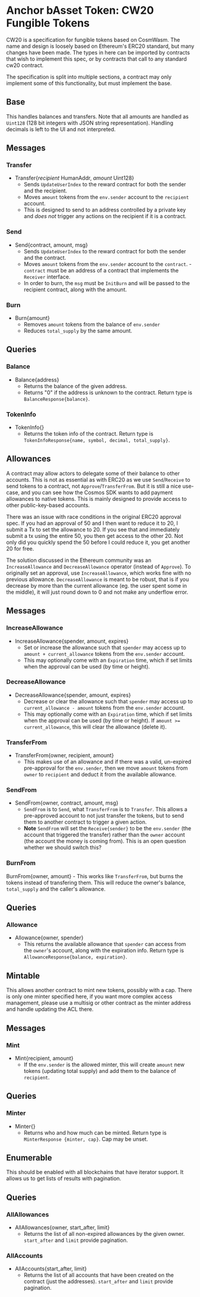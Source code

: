 # Anchor bAsset Token: CW20 Fungible Tokens <!-- omit in toc -->

CW20 is a specification for fungible tokens based on CosmWasm.
The name and design is loosely based on Ethereum's ERC20 standard,
but many changes have been made. The types in here can be imported by 
contracts that wish to implement this  spec, or by contracts that call 
to any standard cw20 contract.

The specification is split into multiple sections, a contract may only
implement some of this functionality, but must implement the base.

## Base

This handles balances and transfers. Note that all amounts are
handled as `Uint128` (128 bit integers with JSON string representation).
Handling decimals is left to the UI and not interpreted.

## Messages

### Transfer

* Transfer{*recipient* HumanAddr, *amount* Uint128} 
    - Sends `UpdateUserIndex` to the reward contract for both the sender and the recipient.
    - Moves `amount` tokens from the `env.sender` account to the `recipient` account. 
    - This is designed to
     send to an address controlled by a private key and *does not* trigger
     any actions on the recipient if it is a contract. 

### Send
* Send{contract, amount, msg}
    - Sends `UpdateUserIndex` to the reward contract for both the sender and the contract. 
    - Moves `amount` tokens from the `env.sender` account to the `contract`. 
    -`contract` must be an address of a contract that implements the `Receiver` interface. 
    - In order to burn, the `msg` must be `InitBurn` and will be passed to the recipient contract, along with the amount. 

### Burn
* Burn{amount} 
    - Removes `amount` tokens from the balance of `env.sender`
    - Reduces `total_supply` by the same amount.

## Queries

### Balance
   * Balance{address} 
     - Returns the balance of the given address.
     - Returns "0" if the address is unknown to the contract. Return type
        is `BalanceResponse{balance}`.

### TokenInfo
* TokenInfo{} 
    - Returns the token info of the contract. Return type is
    `TokenInfoResponse{name, symbol, decimal, total_supply}`.

## Allowances

A contract may allow actors to delegate some of their balance to other
accounts. This is not as essential as with ERC20 as we use `Send`/`Receive`
to send tokens to a contract, not `Approve`/`TransferFrom`. But it
is still a nice use-case, and you can see how the Cosmos SDK wants to add
payment allowances to native tokens. This is mainly designed to provide
access to other public-key-based accounts.

There was an issue with race conditions in the original ERC20 approval spec.
If you had an approval of 50 and I then want to reduce it to 20, I submit a
Tx to set the allowance to 20. If you see that and immediately submit a tx
using the entire 50, you then get access to the other 20. Not only did you quickly
spend the 50 before I could reduce it, you get another 20 for free.

The solution discussed in the Ethereum community was an `IncreaseAllowance`
and `DecreaseAllowance` operator (instead of `Approve`). To originally set
an approval, use `IncreaseAllowance`, which works fine with no previous allowance.
`DecreaseAllowance` is meant to be robust, that is if you decrease by more than
the current allowance (eg. the user spent some in the middle), it will just round 
down to 0 and not make any underflow error.

## Messages

### IncreaseAllowance
* IncreaseAllowance{spender, amount, expires} 
    - Set or increase the allowance such that `spender` may access up to `amount + current_allowance` tokens 
from the `env.sender` account. 
    - This may optionally come with an `Expiration`
time, which if set limits when the approval can be used (by time or height).

### DecreaseAllowance
* DecreaseAllowance{spender, amount, expires} 
    - Decrease or clear the allowance such that `spender` may access up to `current_allowance - amount` tokens 
from the `env.sender` account. 
    - This may optionally come with an `Expiration`
time, which if set limits when the approval can be used (by time or height).
If `amount >= current_allowance`, this will clear the allowance (delete it).

### TransferFrom
* TransferFrom{owner, recipient, amount} 
    - This makes use of an allowance
and if there was a valid, un-expired pre-approval for the `env.sender`, 
then we move `amount` tokens from `owner` to `recipient` and deduct it
from the available allowance.

### SendFrom
* SendFrom{owner, contract, amount, msg} 
    - `SendFrom` is to `Send`, what
`TransferFrom` is to `Transfer`. This allows a pre-approved account to
not just transfer the tokens, but to send them to another contract
to trigger a given action.
    - **Note** `SendFrom` will set the `Receive{sender}`
to be the `env.sender` (the account that triggered the transfer)
rather than the `owner` account (the account the money is coming from).
This is an open question whether we should switch this?

### BurnFrom
BurnFrom{owner, amount} 
    - This works like `TransferFrom`, but burns 
the tokens instead of transfering them. This will reduce the owner's 
balance, `total_supply` and the caller's allowance.

## Queries
### Allowance
* Allowance{owner, spender}
    - This returns the available allowance
that `spender` can access from the `owner`'s account, along with the
expiration info. Return type is `AllowanceResponse{balance, expiration}`.
 
## Mintable

This allows another contract to mint new tokens, possibly with a cap.
There is only one minter specified here, if you want more complex
access management, please use a multisig or other contract as the
minter address and handle updating the ACL there.

## Messages
### Mint
* Mint{recipient, amount}
    - If the `env.sender` is the allowed minter,
this will create `amount` new tokens (updating total supply) and
add them to the balance of `recipient`.

## Queries
### Minter
* Minter{} 
    - Returns who and how much can be minted. Return type is
`MinterResponse {minter, cap}`. Cap may be unset.

## Enumerable

This should be enabled with all blockchains that have iterator support.
It allows us to get lists of results with pagination.

## Queries
### AllAllowances
* AllAllowances{owner, start_after, limit} 
    - Returns the list of all non-expired allowances
by the given owner. `start_after` and `limit` provide pagination. 

### AllAccounts
* AllAccounts{start_after, limit}
    - Returns the list of all accounts that have been created on
the contract (just the addresses). `start_after` and `limit` provide pagination. 


